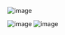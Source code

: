 ![image](https://github.com/user-attachments/assets/c0ad3eb7-96a4-4a6f-b52a-bb7f0abd4c4d)


![image](https://github.com/user-attachments/assets/680ebf7f-a3ce-40ab-86b2-fcffe93d1d7e)
![image](https://github.com/user-attachments/assets/8e0f7097-fff3-455b-8c60-e6064bbfb191)
